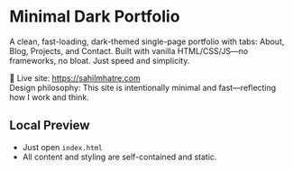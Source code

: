 # Minimal Dark Portfolio

A clean, fast-loading, dark-themed single-page portfolio with tabs: About, Blog, Projects, and Contact. Built with vanilla HTML/CSS/JS—no frameworks, no bloat. Just speed and simplicity.

🔗 Live site: https://sahilmhatre.com  
Design philosophy: This site is intentionally minimal and fast—reflecting how I work and think.

## Local Preview

- Just open `index.html`
- All content and styling are self-contained and static.

